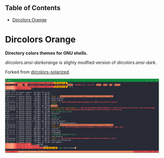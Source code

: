 <div id="table-of-contents">
<h2>Table of Contents</h2>
<div id="text-table-of-contents">
<ul>
<li><a href="#sec-1">Dircolors Orange</a></li>
</ul>
</div>
</div>


# Dircolors Orange<a id="sec-1" name="sec-1"></a>

**Directory colors themes for GNU shells.**

*dircolors.ansi-darkorange* is slighly modfied version of *dircolors.ansi-dark*.

Forked from [dircolors-solarized](https://github.com/seebi/dircolors-solarized).

![img](./screenshots/orange.png "Dircolors Orange")
